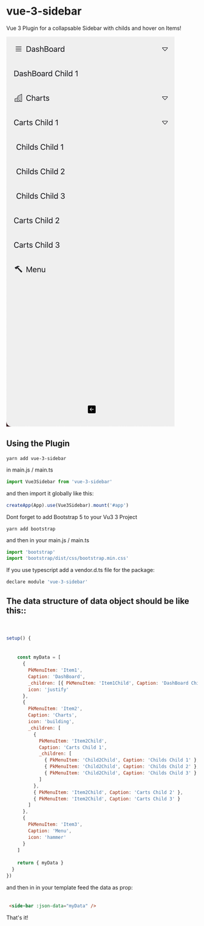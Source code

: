 # vue-3-sidebar
Vue 3 Plugin for a collapsable Sidebar with childs and hover on Items!


![Vue 3 Sidebar](main.png)


## Using the Plugin
```
yarn add vue-3-sidebar
```

in main.js / main.ts

```javascript
import Vue3Sidebar from 'vue-3-sidebar'
```

and then import it globally like this:

```javascript
createApp(App).use(Vue3Sidebar).mount('#app')
```

Dont forget to add Bootstrap 5 to your Vu3 3 Project


```
yarn add bootstrap

```

and then in your main.js / main.ts

```javascript
import 'bootstrap'
import 'bootstrap/dist/css/bootstrap.min.css'
```

If you use typescript add a vendor.d.ts file for the package:

```javascript
declare module 'vue-3-sidebar'
```


## The data structure of data object should be like this::
```javascript


setup() {
    

    const myData = [
      {
        PkMenuItem: 'Item1',
        Caption: 'DashBoard',
        _children: [{ PkMenuItem: 'Item1Child', Caption: 'DashBoard Child 1' }],
        icon: 'justify'
      },
      {
        PkMenuItem: 'Item2',
        Caption: 'Charts',
        icon: 'building',
        _children: [
          {
            PkMenuItem: 'Item2Child',
            Caption: 'Carts Child 1',
            _children: [
              { PkMenuItem: 'Child2Child', Caption: 'Childs Child 1' },
              { PkMenuItem: 'Child2Child', Caption: 'Childs Child 2' },
              { PkMenuItem: 'Child2Child', Caption: 'Childs Child 3' }
            ]
          },
          { PkMenuItem: 'Item2Child', Caption: 'Carts Child 2' },
          { PkMenuItem: 'Item2Child', Caption: 'Carts Child 3' }
        ]
      },
      {
        PkMenuItem: 'Item3',
        Caption: 'Menu',
        icon: 'hammer'
      }
    ]

    return { myData }
  }
})

```


and then in in your template feed the data as prop:

```html

 <side-bar :json-data="myData" />

```

That's it!


